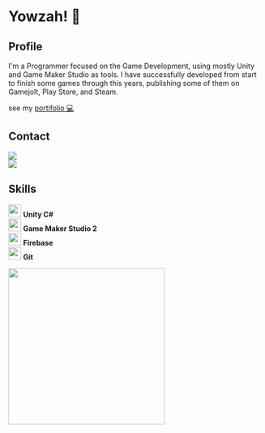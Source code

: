 <div align="left">
  <h1>Yowzah! 🎩</h1>
  <h2>Profile</h2>
</div>
  
I'm a Programmer focused on the Game Development, using mostly Unity and Game Maker Studio as tools. 
I have successfully developed from start to finish some games through this years, 
publishing some of them on Gamejolt, Play Store, and Steam.

see my <a href="https://crickkin.notion.site/crickkin/N-colas-Souza-Portifolio-02d9dad480194fe88636ff74fcf70bcd" target="_blank">portifolio 💻</a>

<div align="left">
  <h2> Contact </h2>
  <a href="https://www.linkedin.com/in/n%C3%ADcolas-souza-8771a7206/" target="_blank">
    <img src="https://img.shields.io/badge/LinkedIn-0077B5?style=for-the-badge&logo=linkedin&logoColor=white" target="_blank">
  </a>
  <br>
  <a href="https://twitter.com/_crickkin_" target="_blank">
    <img src="https://img.shields.io/badge/Twitter-1DA1F2?style=for-the-badge&logo=twitter&logoColor=white" target="_blank">
  </a>
</div>

## Skills

<img height="25" src="https://preview.redd.it/tu3gt6ysfxq71.png?auto=webp&s=10ab55d9dc09e7ed6ea59bd5916800a5272d5969"> **Unity C#**</br>
<img height="25" src="https://cdn.discordapp.com/emojis/761076486454378506.webp"> **Game Maker Studio 2**</br>
<img height="25" src="https://services.google.com/fh/files/newsletters/firebase.png"> **Firebase**</br>
<img height="25" src="https://profilinator.rishav.dev/skills-assets/git-scm-icon.svg"> **Git**

<div align = "left">
  <!--img height="190" src="https://github-readme-stats.vercel.app/api?username=crickkin&theme=radical&show_icons=true&include_all_commits=true&count_private=true&layout=compact" /-->
  <img width="308" src="https://github-readme-stats.vercel.app/api/top-langs/?username=crickkin&theme=radical&layout=donut&hide=html,c" />
</div>
